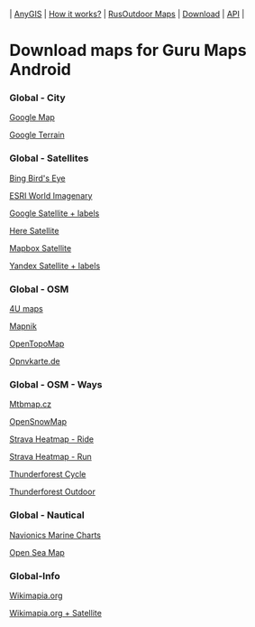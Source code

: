 | [AnyGIS][01] | [How it works?][02] | [RusOutdoor Maps][03] | [Download][04] | [API][05] |


[01]: https://nnngrach.github.io/AnyGIS_maps/index_en
[02]: https://nnngrach.github.io/AnyGIS_maps/Web/Html/Description_en
[03]: https://nnngrach.github.io/AnyGIS_maps/Web/Html/RusOutdoor_en
[04]: https://nnngrach.github.io/AnyGIS_maps/Web/Html/DownloadPage_en
[05]: https://nnngrach.github.io/AnyGIS_maps/Web/Html/Api_en
# Download maps for Guru Maps Android


### Global - City
[Google Map](https://anygis.herokuapp.com/download/galileo_en/Global-City-Google_map.ms "Download this map")

[Google Terrain](https://anygis.herokuapp.com/download/galileo_en/Global-City-Google_terrain.ms "Download this map")



### Global - Satellites
[Bing Bird's Eye](https://anygis.herokuapp.com/download/galileo_en/Global-Satellites-Bing_birds_eye.ms "Download this map")

[ESRI World Imagenary](https://anygis.herokuapp.com/download/galileo_en/Global-Satellites-ESRI_Imagenary.ms "Download this map")

[Google Satellite + labels](https://anygis.herokuapp.com/download/galileo_en/Global-Satellites-Google_with_labels.ms "Download this map")

[Here Satellite](https://anygis.herokuapp.com/download/galileo_en/Global-Satellites-Here.ms "Download this map")

[Mapbox Satellite](https://anygis.herokuapp.com/download/galileo_en/Global-Satellites-Mapbox.ms "Download this map")

[Yandex Satellite + labels](https://anygis.herokuapp.com/download/galileo_en/Global-Satellites-Yandex_with_labels.ms "Download this map")



### Global - OSM
[4U maps](https://anygis.herokuapp.com/download/galileo_en/Global-OSM-4umaps.ms "Download this map")

[Mapnik](https://anygis.herokuapp.com/download/galileo_en/Global-OSM-Mapnik.ms "Download this map")

[OpenTopoMap](https://anygis.herokuapp.com/download/galileo_en/Global-OSM-OpenTopoMap.ms "Download this map")

[Opnvkarte.de](https://anygis.herokuapp.com/download/galileo_en/Global-OSM-Opnvkarte.ms "Download this map")



### Global - OSM - Ways
[Mtbmap.cz](https://anygis.herokuapp.com/download/galileo_en/Global-OSM-Ways-MTB_Map_Europe.ms "Download this map")

[OpenSnowMap](https://anygis.herokuapp.com/download/galileo_en/Global-OSM-Ways-OpenSnowMap.ms "Download this map")

[Strava Heatmap - Ride](https://anygis.herokuapp.com/download/galileo_en/Global-OSM-Ways-Strava_Ride.ms "Download this map")

[Strava Heatmap - Run](https://anygis.herokuapp.com/download/galileo_en/Global-OSM-Ways-Strava_Run.ms "Download this map")

[Thunderforest Cycle](https://anygis.herokuapp.com/download/galileo_en/Global-OSM-Ways-Thunderforest_Cycle.ms "Download this map")

[Thunderforest Outdoor](https://anygis.herokuapp.com/download/galileo_en/Global-OSM-Ways-Thunderforest_Outdoor.ms "Download this map")



### Global - Nautical
[Navionics Marine Charts](https://anygis.herokuapp.com/download/galileo_en/Global-Water-Navionics_Marine_Charts.ms "Download this map")

[Open Sea Map](https://anygis.herokuapp.com/download/galileo_en/Global-Water-OpenSeaMap.ms "Download this map")



### Global-Info
[Wikimapia.org](https://anygis.herokuapp.com/download/galileo_en/Global-Info-Wikimapia.ms "Download this map")

[Wikimapia.org + Satellite](https://anygis.herokuapp.com/download/galileo_en/Global-Info-Wikimapia_satellite.ms "Download this map")

